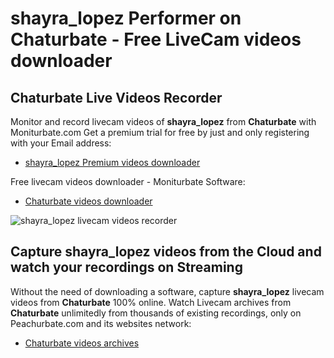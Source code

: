 # shayra_lopez Performer on Chaturbate - Free LiveCam videos downloader

## Chaturbate Live Videos Recorder

Monitor and record livecam videos of **shayra_lopez** from **Chaturbate** with Moniturbate.com
Get a premium trial for free by just and only registering with your Email address:
* [shayra_lopez Premium videos downloader](https://moniturbate.com/request-demo-licence-key.html)

Free livecam videos downloader - Moniturbate Software:
* [Chaturbate videos downloader](https://moniturbate.com/moniturbate-download-software.html)

![shayra_lopez livecam videos recorder](https://peachurnet.com/templates/moniturbate-software.png)


## Capture shayra_lopez videos from the Cloud and watch your recordings on Streaming

Without the need of downloading a software, capture **shayra_lopez** livecam videos from **Chaturbate** 100% online.
Watch Livecam archives from **Chaturbate** unlimitedly from thousands of existing recordings, only on Peachurbate.com and its websites network:
* [Chaturbate videos archives](https://peachurnet.com/)